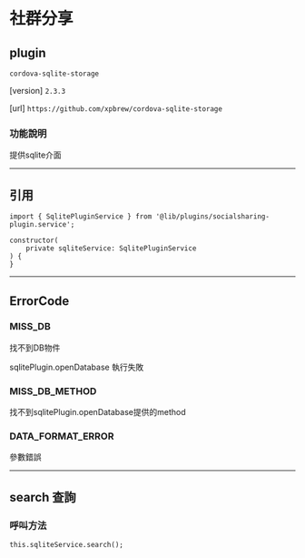 # 社群分享
## plugin
`cordova-sqlite-storage`

[version] `2.3.3`

[url] `https://github.com/xpbrew/cordova-sqlite-storage`

### 功能說明
提供sqlite介面

---

## 引用

    import { SqlitePluginService } from '@lib/plugins/socialsharing-plugin.service';

    constructor(
        private sqliteService: SqlitePluginService
    ) {
    }

---

## ErrorCode
### MISS_DB
找不到DB物件

sqlitePlugin.openDatabase 執行失敗


### MISS_DB_METHOD
找不到sqlitePlugin.openDatabase提供的method

### DATA_FORMAT_ERROR
參數錯誤


---


## search 查詢
### 呼叫方法

    this.sqliteService.search();





